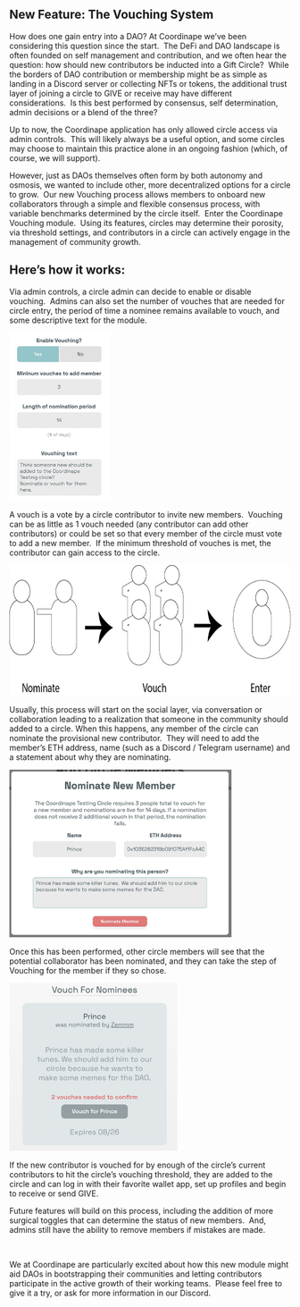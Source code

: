 ## New Feature: The Vouching System

<p>How does one gain entry into a DAO? At Coordinape we’ve been considering this question since the start.  The DeFi and DAO landscape is often founded on self management and contribution, and we often hear the question: how should new contributors be inducted into a Gift Circle?  While the borders of DAO contribution or membership might be as simple as landing in a Discord server or collecting NFTs or tokens, the additional trust layer of joining a circle to GIVE or receive may have different considerations.  Is this best performed by consensus, self determination, admin decisions or a blend of the three?</p>

<p>Up to now, the Coordinape application has only allowed circle access via admin controls.  This will likely always be a useful option, and some circles may choose to maintain this practice alone in an ongoing fashion (which, of course, we will support).</p>

<p>However, just as DAOs themselves often form by both autonomy and osmosis, we wanted to include other, more decentralized options for a circle to grow.  Our new Vouching process allows members to onboard new collaborators through a simple and flexible consensus process, with variable benchmarks determined by the circle itself.  Enter the Coordinape Vouching module.  Using its features, circles may determine their porosity, via threshold settings, and contributors in a circle can actively engage in the management of community growth.</p>

## Here’s how it works:

<p>Via admin controls, a circle admin can decide to enable or disable vouching.  Admins can also set the number of vouches that are needed for circle entry, the period of time a nominee remains available to vouch, and some descriptive text for the module.</p>

<img src="/images/vouching-admin2.jpg" width="auto" height="300" padding="55px">

<p>A vouch is a vote by a circle contributor to invite new members.  Vouching can be as little as 1 vouch needed (any contributor can add other contributors) or could be set so that every member of the circle must vote to add a new member.  If the minimum threshold of vouches is met, the contributor can gain access to the circle.</p>

<img src="/images/vouching-process.jpg" width="auto" height="233">

<p>Usually, this process will start on the social layer, via conversation or collaboration leading to a realization that someone in the community should added to a circle. When this happens, any member of the circle can nominate the provisional new contributor.  They will need to add the member’s ETH address, name (such as a Discord / Telegram username) and a statement about why they are nominating.</p>

<img src="/images/vouching-nominate2.jpg" width="auto" height="300">

<p>Once this has been performed, other circle members will see that the potential collaborator has been nominated, and they can take the step of Vouching for the member if they so chose. </p>

<img src="/images/vouching-vouch2.jpg" width="auto" height="300">

<p>If the new contributor is vouched for by enough of the circle’s current contributors to hit the circle’s vouching threshold, they are added to the circle and can log in with their favorite wallet app, set up profiles and begin to receive or send GIVE.</p>

<p>Future features will build on this process, including the addition of more surgical toggles that can determine the status of new members.  And, admins still have the ability to remove members if mistakes are made.</p>  

<p>We at Coordinape are particularly excited about how this new module might aid DAOs in bootstrapping their communities and letting contributors participate in the active growth of their working teams.  Please feel free to give it a try, or ask for more information in our Discord.</p>

